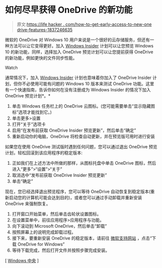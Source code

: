 # 如何尽早获得 OneDrive 的新功能

> 原文:[https://life hacker . com/how-to-get-early-access-to-new-one drive-features-1837246635](https://lifehacker.com/how-to-get-early-access-to-new-onedrive-features-1837246635)

微软的 OneDrive 对 Windows 10 用户来说是一个很好的云存储服务，但还有一种方法可以让它变得更好。加入 [Windows Insider](https://lifehacker.com/get-the-newest-version-of-windows-forever-with-windows-1775733312) 计划可以让您预览 Windows 10 的新功能，同样，选择加入 OneDrive 预览计划可以让您提前获得 OneDrive 的新功能，例如更快的文件同步性能。

Watch

通常情况下，加入 [Windows Insider](https://lifehacker.com/get-the-newest-version-of-windows-forever-with-windows-1775733312) 计划也意味着你加入了 OneDrive Insider 计划，但你不必使用可能有问题的 Windows 10 版本来测试 OneDrive 功能。这里有一个快速指南，告诉你如何在没有注册成为 Windows Insider 的情况下加入 OneDrive 预览计划*。*

1.  单击 Windows 任务栏上的 OneDrive 云图标。(您可能需要单击“显示隐藏图标”选项才能找到它。)
2.  单击更多>设置
3.  打开“关于”选项卡
4.  启用“在发布前获取 OneDrive Insider 预览更新”，然后单击“确定”
5.  重新启动你的电脑，OneDrive 将检查自动更新，并在预览版可用时进行安装

如果您在使用 OneDrive 测试版时遇到任何问题，您可以通过退出 OneDrive 预览计划，轻松回滚到该应用程序的稳定版本:

1.  正如我们在上述方法中所做的那样，从图标托盘中单击 OneDrive 图标，然后进入“更多”>“设置”>“关于”
2.  取消选中“发布前获取 OneDrive Insider 预览更新”
3.  单击“确定”

现在，您已经选择退出预览程序，您可以等待 OneDrive 自动恢复到稳定版本(重新启动您的计算机可能会达到目的)，或者您可以通过手动卸载并重新安装 OneDrive 来强制恢复。

1.  打开窗口开始菜单，然后单击齿轮状设置图标。
2.  在设置菜单中，前往应用程序>应用程序与功能。
3.  向下滚动到 Microsoft OneDrive，然后单击“卸载”
4.  按照屏幕上的说明完成卸载过程。
5.  接下来，要重新安装 OneDrive 的稳定版本，请前往 [微软支持网站](https://support.office.com/en-us/article/onedrive-release-notes-845dcf18-f921-435e-bf28-4e24b95e5fc0?ui=en-US&rs=en-US&ad=US) ，点击“下载 OneDrive for Windows”
6.  等待下载完成，然后打开文件并按照步骤完成安装。

[ [Windows 中央](https://www.windowscentral.com/how-get-insider-previews-onedrive-windows-10) ]